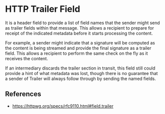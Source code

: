 # HTTP Trailer Field

It is a header field to provide a list of field names that the sender might send as trailer fields within that message. This allows a recipient to prepare for receipt of the indicated metadata before it starts processing the content.

For example, a sender might indicate that a signature will be computed as the content is being streamed and provide the final signature as a trailer field. This allows a recipient to perform the same check on the fly as it receives the content.

If an intermediary discards the trailer section in transit, this field still could provide a hint of what metadata was lost, though there is no guarantee that a sender of Trailer will always follow through by sending the named fields.

## References

- https://httpwg.org/specs/rfc9110.html#field.trailer
